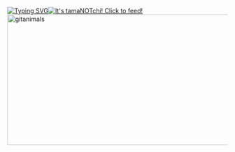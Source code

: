 [![Typing SVG](https://readme-typing-svg.demolab.com?font=Fira+Code&size=40&pause=1000&color=805050&repeat=false&random=true&width=435&lines=%E2%98%85+%E2%98%86+%E2%98%85+%E2%98%86+%E2%98%85+%E2%98%86+%E2%98%85+%E2%98%86+%E2%98%85+%E2%98%86+%E2%98%85+%E2%98%86+%E2%98%85+%E2%98%86+%E2%98%85+%E2%98%86)](https://git.io/typing-svg)<a href="https://tamanotchi.world/21038c"><img src="https://tamanotchi.world/i2/21038" alt="It's tamaNOTchi! Click to feed!"></a>
</br>
<a href="https://www.gitanimals.org/">
      <img
        src="https://render.gitanimals.org/guilds/687903413394822973/draw"
        width="600"
        height="300"
        alt="gitanimals"
      />
    </a>
  
